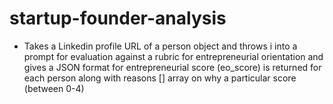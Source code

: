 # startup-founder-analysis
 - Takes a Linkedin profile URL of a person object and throws i into a prompt for evaluation against a rubric for entrepreneurial orientation and gives a JSON format for entrepreneurial score (eo_score) is returned for each person along with reasons [] array on why a particular score (between 0-4) 
